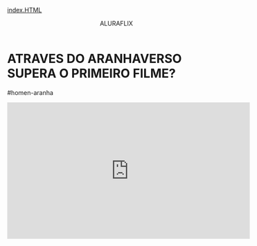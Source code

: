 [index.HTML](https://github.com/user-attachments/files/22006007/index.HTML)
<body>

<header>ALURAFLIX</header>


<H1>ATRAVES DO ARANHAVERSO SUPERA O PRIMEIRO FILME?</H1>
<P>#homen-aranha</P>



<iframe width="560" height="315" src="https://www.youtube.com/embed/gt_fAE1Eg2Q?si=8VPGkv66ssVYnsMf" title="YouTube video player" frameborder="0" allow="accelerometer; autoplay; clipboard-write; encrypted-media; gyroscope; picture-in-picture; web-share" referrerpolicy="strict-origin-when-cross-origin" allowfullscreen></iframe>


</body>
